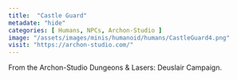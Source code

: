 ```yaml
---
title:  "Castle Guard"
metadate: "hide"
categories: [ Humans, NPCs, Archon-Studio ]
image: "/assets/images/minis/humanoid/humans/CastleGuard4.png"
visit: "https://archon-studio.com/"
---
```

From the Archon-Studio Dungeons & Lasers: Deuslair Campaign.